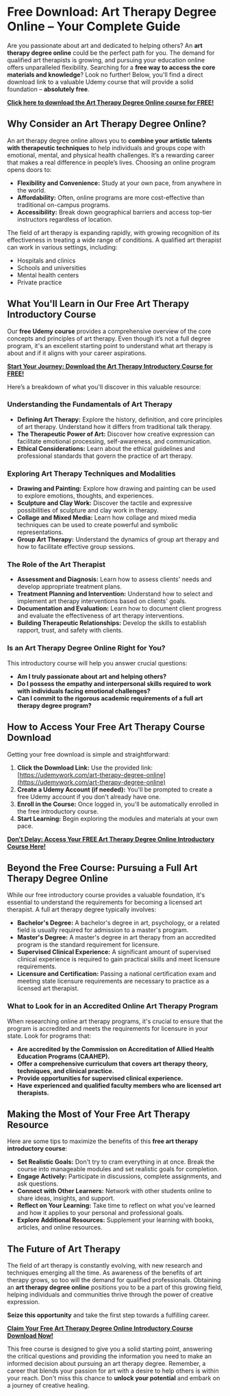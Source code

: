 # Free Download: Art Therapy Degree Online – Your Complete Guide

Are you passionate about art and dedicated to helping others? An **art therapy degree online** could be the perfect path for you. The demand for qualified art therapists is growing, and pursuing your education online offers unparalleled flexibility. Searching for a **free way to access the core materials and knowledge**? Look no further! Below, you'll find a direct download link to a valuable Udemy course that will provide a solid foundation – **absolutely free**.

[**Click here to download the Art Therapy Degree Online course for FREE!**](https://udemywork.com/art-therapy-degree-online)

## Why Consider an Art Therapy Degree Online?

An art therapy degree online allows you to **combine your artistic talents with therapeutic techniques** to help individuals and groups cope with emotional, mental, and physical health challenges. It’s a rewarding career that makes a real difference in people’s lives. Choosing an online program opens doors to:

*   **Flexibility and Convenience:** Study at your own pace, from anywhere in the world.
*   **Affordability:** Often, online programs are more cost-effective than traditional on-campus programs.
*   **Accessibility:** Break down geographical barriers and access top-tier instructors regardless of location.

The field of art therapy is expanding rapidly, with growing recognition of its effectiveness in treating a wide range of conditions. A qualified art therapist can work in various settings, including:

*   Hospitals and clinics
*   Schools and universities
*   Mental health centers
*   Private practice

## What You'll Learn in Our Free Art Therapy Introductory Course

Our **free Udemy course** provides a comprehensive overview of the core concepts and principles of art therapy. Even though it’s not a full degree program, it's an excellent starting point to understand what art therapy is about and if it aligns with your career aspirations.

[**Start Your Journey: Download the Art Therapy Introductory Course for FREE!**](https://udemywork.com/art-therapy-degree-online)

Here’s a breakdown of what you'll discover in this valuable resource:

### Understanding the Fundamentals of Art Therapy

*   **Defining Art Therapy:** Explore the history, definition, and core principles of art therapy. Understand how it differs from traditional talk therapy.
*   **The Therapeutic Power of Art:** Discover how creative expression can facilitate emotional processing, self-awareness, and communication.
*   **Ethical Considerations:** Learn about the ethical guidelines and professional standards that govern the practice of art therapy.

### Exploring Art Therapy Techniques and Modalities

*   **Drawing and Painting:** Explore how drawing and painting can be used to explore emotions, thoughts, and experiences.
*   **Sculpture and Clay Work:** Discover the tactile and expressive possibilities of sculpture and clay work in therapy.
*   **Collage and Mixed Media:** Learn how collage and mixed media techniques can be used to create powerful and symbolic representations.
*   **Group Art Therapy:** Understand the dynamics of group art therapy and how to facilitate effective group sessions.

### The Role of the Art Therapist

*   **Assessment and Diagnosis:** Learn how to assess clients' needs and develop appropriate treatment plans.
*   **Treatment Planning and Intervention:** Understand how to select and implement art therapy interventions based on clients' goals.
*   **Documentation and Evaluation:** Learn how to document client progress and evaluate the effectiveness of art therapy interventions.
*   **Building Therapeutic Relationships:** Develop the skills to establish rapport, trust, and safety with clients.

### Is an Art Therapy Degree Online Right for You?

This introductory course will help you answer crucial questions:

*   **Am I truly passionate about art and helping others?**
*   **Do I possess the empathy and interpersonal skills required to work with individuals facing emotional challenges?**
*   **Can I commit to the rigorous academic requirements of a full art therapy degree program?**

## How to Access Your Free Art Therapy Course Download

Getting your free download is simple and straightforward:

1.  **Click the Download Link:** Use the provided link: [https://udemywork.com/art-therapy-degree-online](https://udemywork.com/art-therapy-degree-online)
2.  **Create a Udemy Account (if needed):** You'll be prompted to create a free Udemy account if you don't already have one.
3.  **Enroll in the Course:** Once logged in, you'll be automatically enrolled in the free introductory course.
4.  **Start Learning:** Begin exploring the modules and materials at your own pace.

[**Don't Delay: Access Your FREE Art Therapy Degree Online Introductory Course Here!**](https://udemywork.com/art-therapy-degree-online)

## Beyond the Free Course: Pursuing a Full Art Therapy Degree Online

While our free introductory course provides a valuable foundation, it's essential to understand the requirements for becoming a licensed art therapist. A full art therapy degree typically involves:

*   **Bachelor's Degree:** A bachelor's degree in art, psychology, or a related field is usually required for admission to a master's program.
*   **Master's Degree:** A master's degree in art therapy from an accredited program is the standard requirement for licensure.
*   **Supervised Clinical Experience:** A significant amount of supervised clinical experience is required to gain practical skills and meet licensure requirements.
*   **Licensure and Certification:** Passing a national certification exam and meeting state licensure requirements are necessary to practice as a licensed art therapist.

### What to Look for in an Accredited Online Art Therapy Program

When researching online art therapy programs, it's crucial to ensure that the program is accredited and meets the requirements for licensure in your state. Look for programs that:

*   **Are accredited by the Commission on Accreditation of Allied Health Education Programs (CAAHEP).**
*   **Offer a comprehensive curriculum that covers art therapy theory, techniques, and clinical practice.**
*   **Provide opportunities for supervised clinical experience.**
*   **Have experienced and qualified faculty members who are licensed art therapists.**

## Making the Most of Your Free Art Therapy Resource

Here are some tips to maximize the benefits of this **free art therapy introductory course**:

*   **Set Realistic Goals:** Don't try to cram everything in at once. Break the course into manageable modules and set realistic goals for completion.
*   **Engage Actively:** Participate in discussions, complete assignments, and ask questions.
*   **Connect with Other Learners:** Network with other students online to share ideas, insights, and support.
*   **Reflect on Your Learning:** Take time to reflect on what you've learned and how it applies to your personal and professional goals.
*   **Explore Additional Resources:** Supplement your learning with books, articles, and online resources.

## The Future of Art Therapy

The field of art therapy is constantly evolving, with new research and techniques emerging all the time. As awareness of the benefits of art therapy grows, so too will the demand for qualified professionals. Obtaining an **art therapy degree online** positions you to be a part of this growing field, helping individuals and communities thrive through the power of creative expression.

**Seize this opportunity** and take the first step towards a fulfilling career.

[**Claim Your Free Art Therapy Degree Online Introductory Course Download Now!**](https://udemywork.com/art-therapy-degree-online)

This free course is designed to give you a solid starting point, answering the critical questions and providing the information you need to make an informed decision about pursuing an art therapy degree. Remember, a career that blends your passion for art with a desire to help others is within your reach. Don't miss this chance to **unlock your potential** and embark on a journey of creative healing.
